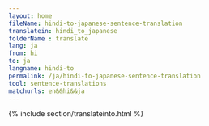 ```yaml
---
layout: home
fileName: hindi-to-japanese-sentence-translation
translatein: hindi_to_japanese
folderName : translate
lang: ja
from: hi
to: ja
langname: hindi-to
permalink: /ja/hindi-to-japanese-sentence-translation
tool: sentence-translations
matchurls: en&&hi&&ja
---
```

{% include section/translateinto.html %}

